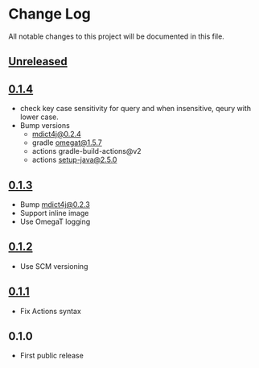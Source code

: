 # Change Log
All notable changes to this project will be documented in this file.

## [Unreleased]

## [0.1.4]
* check key case sensitivity for query and when
  insensitive, qeury with lower case.
* Bump versions
  * mdict4j@0.2.4
  * gradle omegat@1.5.7
  * actions gradle-build-actions@v2
  * actions setup-java@2.5.0
 
## [0.1.3]
* Bump mdict4j@0.2.3
* Support inline image
* Use OmegaT logging

## [0.1.2]
* Use SCM versioning

## [0.1.1]
* Fix Actions syntax

## 0.1.0
* First public release

[Unreleased]: https://github.com/miurahr/omegat-mdict/compare/v0.1.4...HEAD
[0.1.4]: https://github.com/miurahr/omegat-mdict/compare/v0.1.3...v0.1.4
[0.1.3]: https://github.com/miurahr/omegat-mdict/compare/v0.1.2...v0.1.3
[0.1.2]: https://github.com/miurahr/omegat-mdict/compare/v0.1.1...v0.1.2
[0.1.1]: https://github.com/miurahr/omegat-mdict/compare/v0.1.0...v0.1.1
